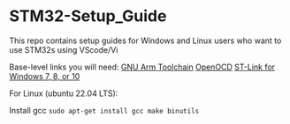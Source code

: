 # STM32-Setup_Guide
This repo contains setup guides for Windows and Linux users who want to use STM32s using VScode/Vi

Base-level links you will need:
[GNU Arm Toolchain](https://developer.arm.com/downloads/-/arm-gnu-toolchain-downloads)
[OpenOCD](https://github.com/xpack-dev-tools/openocd-xpack/releases)
[ST-Link for Windows 7, 8, or 10](https://www.st.com/en/development-tools/stsw-link009.html#get-software)


For Linux (ubuntu 22.04 LTS):

Install gcc
`sudo apt-get install gcc make binutils`
